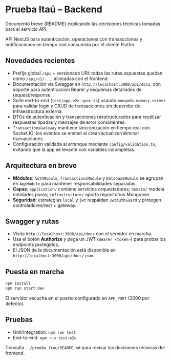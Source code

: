 # Prueba Itaú – Backend

Documento breve (README) explicando las decisiones técnicas tomadas para el servicio API.

API NestJS para autenticación, operaciones con transacciones y notificaciones en tiempo real consumida por el cliente Flutter.

## Novedades recientes

- Prefijo global `/api` + versionado URI: todas las rutas expuestas quedan como `/api/v1/...`, alineadas con el frontend.
- Documentación vía Swagger en `http://localhost:3000/api/docs`, con soporte para autenticación Bearer y esquemas detallados de request/response.
- Suite end-to-end (`test/app.e2e-spec.ts`) usando `mongodb-memory-server` para validar login y CRUD de transacciones sin depender de infraestructura externa.
- DTOs de autenticación y transacciones reestructurados para reutilizar respuestas tipadas y mensajes de error consistentes.
- `TransactionsGateway` mantiene sincronización en tiempo real con Socket.IO; los eventos se emiten al crear/actualizar/eliminar transacciones.
- Configuración validada al arranque mediante `config/validation.ts`, evitando que la app se levante con variables incompletas.

## Arquitectura en breve

- **Módulos**: `AuthModule`, `TransactionsModule` y `DatabaseModule` se agrupan en `AppModule` para mantener responsabilidades separadas.
- **Capas**: `application/` contiene servicios orquestadores; `domain/` modela entidades puras; `infrastructure/` aporta repositorios Mongoose.
- **Seguridad**: estrategias `local` y `jwt` respaldan `JwtAuthGuard` y protegen controladores/rest + gateway.

## Swagger y rutas

- Visita `http://localhost:3000/api/docs` con el servidor en marcha.
- Usa el botón **Authorize** y pega un JWT (`Bearer <token>`) para probar los endpoints protegidos.
- El JSON de la documentación está disponible en `http://localhost:3000/api/docs/json`.

## Puesta en marcha

```bash
npm install
npm run start:dev
```

El servidor escucha en el puerto configurado en `APP_PORT` (3000 por defecto).

## Pruebas

- Unit/integration: `npm run test`
- End-to-end: `npm run test:e2e`

Consulta `../prueba_itau/README.md` para revisar las decisiones técnicas del frontend.
